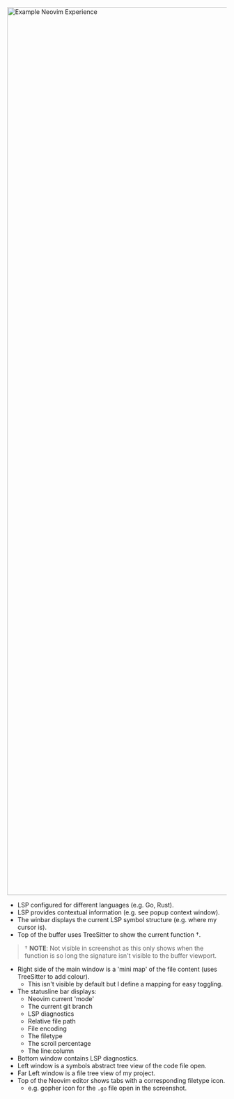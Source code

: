 <img width="2032" alt="Example Neovim Experience" src="https://user-images.githubusercontent.com/180050/207120938-e78f6ca4-75dd-4097-a7f8-f702e60cd630.png">

- LSP configured for different languages (e.g. Go, Rust).
- LSP provides contextual information (e.g. see popup context window).
- The winbar displays the current LSP symbol structure (e.g. where my cursor is).
- Top of the buffer uses TreeSitter to show the current function †.

> † **NOTE**: Not visible in screenshot as this only shows when the function is so long the signature isn't visible to the buffer viewport.
- Right side of the main window is a 'mini map' of the file content (uses TreeSitter to add colour).
  - This isn't visible by default but I define a mapping for easy toggling.
- The statusline bar displays:
  - Neovim current 'mode'
  - The current git branch
  - LSP diagnostics
  - Relative file path
  - File encoding
  - The filetype
  - The scroll percentage
  - The line:column
- Bottom window contains LSP diagnostics.
- Left window is a symbols abstract tree view of the code file open.
- Far Left window is a file tree view of my project.
- Top of the Neovim editor shows tabs with a corresponding filetype icon.
  - e.g. gopher icon for the `.go` file open in the screenshot.
